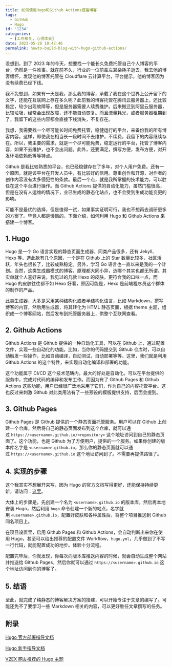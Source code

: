 ```yaml
---
title: 如何使用Hugo和Github Actions搭建博客
tags:
  - GitHub
  - Hugo
id: '1234'
categories:
  - [工作相关, 心得体会]
date: 2023-05-26 10:42:46
permalink: howto-build-blog-with-hugo-github-actions/
---
```


没想到，到了 2023 年的今天，想要找一个能长久免费托管自己个人博客的平台，仍然是一件难事。就在前不久，行业的一位前辈左耳朵耗子逝去，我去他的博客缅怀，发现他的博客托管在 Cloudflare 云计算平台，平台提示，他的博客因为没有续费已经下线。

我不免想到，如果有一天是我，那么我的博客，承载了我在这个世界上公开留下的文字，还能在互联网上存在多久呢？此前我的博客托管在腾讯云服务器上，还比较稳定，较少出现故障等，但是服务器需要人续费维护。后来搬迁到阿里云服务器，比较垃圾，经常会出现故障，还不能自动恢复。而且流量耗光，或者服务器租期到了，我留下的这些内容都会直接下线消失，不复存在。

我想，我需要找一个尽可能长时间免费托管，稳健运行的平台，来备份我的所有博客内容。这样，即使我在相当长一段时间不去维护，不续费，我留下的内容继续存在。所以，我主要的需求，就是一个尽可能免费，稳定运行的平台，托管了博客内容，如果不去维护，也不会出问题。此外，还要满足，撰写方便，发布方便，对开发环境依赖低等等特点。

<!--more-->

Github 是我比较熟悉的平台，也已经稳健存在了多年，对个人用户免费。还有一个原因，就是该平台在开发人员中，有比较好的信用。尊重创作和开源，对作者的创作内容没有太多侵犯性的条款。最后一个点，就是我所掌握的技术能力，可以胜任在这个平台进行操作。而 Github Actions 提供的自动化能力，虽然门槛很高，但是在没有人运维的情况下，业已生成的静态化站点，也不会受到生成功能变更的影响。

可能不是最优的选择，但是值得一试，如果事实证明可行，我也不想再去调研更多的方案了。毕竟人都是懒惰的。下面介绍，如何利用 Hugo 和 Github Actions 来搭建一个博客。

## 1. Hugo[](http://localhost:1313/post/howto-host-a-static-blog-site-with-hugo-and-github-actions/#1-hugo)

Hugo 是一个 Go 语言实现的静态页面生成器，同类产品很多，还有 Jekyll、Hexo 等。选此款有几个原因，一个是在 Github 上的 Star 数量比较多，社区活跃，年头也很长了，比较成熟稳定。另外，学习 Go 语言也一直以来是我的一个计划。当然，这类生成器模式的博客，原理都大同小异，选哪个其实也都无所谓。其实单就个人喜好来说，我见过的几款 Hexo 的皮肤，更符合我的口味一点，而 Hugo 的皮肤往往都不如 Hexo 好看，原因可能是，Hexo 是前端程序员这个群体的制作的产品。

此类生成器，大多是采用某种结构化或者半结构化语言，比如 Markdown，撰写博客的内容，然后用生成器，将其转化为 HTML 静态页面，根据 theme 主题，组织成一个博客网站，然后发布到托管服务器上，供整个互联网查看。

## 2. Github Actions[](http://localhost:1313/post/howto-host-a-static-blog-site-with-hugo-and-github-actions/#2-github-actions)

Github Actions 是 Github 提供的一种自动化工具，可以在 Github 上，通过配置文件，实现一些自动化的功能。比如，当你的代码提交到 Github 仓库时，可以自动触发一些操作，比如自动编译，自动测试，自动部署等等。这里，我们就是利用 Github Actions 的这个特性，来实现自动化编译和部署的功能。

这个功能属于 CI/CD 这个技术范畴内。最大的好处是自动化。可以在平台提供的服务中，完成对代码的编译和发布工作。而因为有了 Github Pages 和 Github Actions 这些功能，用户已经很广泛地采用了它们，作为自己的内容托管平台。这也反过来刺激 Github 对此类用法有了一些预设的模版提供支持，后面会提到。

## 3. Github Pages[](http://localhost:1313/post/howto-host-a-static-blog-site-with-hugo-and-github-actions/#3-github-pages)

Github Pages 是 Github 提供的一个静态页面托管服务。用户可以在 Github 上创建一个仓库，然后将自己的静态页面发布到这个仓库，就可以通过 `https://<username>.github.io/<repository>` 这个地址访问到自己的静态页面了。这个功能，也是 Github 为了方便用户，提供的一个服务。如果你创建的版本库名字是 `<username>.github.io`，那么你的静态页面就可以通过 `https://<username>.github.io` 这个地址访问到了。不需要再提供路径了。

## 4. 实现的步骤[](http://localhost:1313/post/howto-host-a-static-blog-site-with-hugo-and-github-actions/#4-%E5%AE%9E%E7%8E%B0%E7%9A%84%E6%AD%A5%E9%AA%A4)

这个我其实不想展开来写，因为 Hugo 的官方文档写得更好，还能保持持续更新，请访问：[这里](https://gohugo.io/hosting-and-deployment/hosting-on-github/)。

大体上的步骤是，先创建一个名为 `<username>.github.io` 的版本库，然后再本地安装 Hugo，然后利用 `hugo` 命令创建一个新的站点，名字就用 `<username>.github.io`，配置好皮肤和各种属性后，将整个项目推送到 Github 同名项目上。

在项目设置里，启用 Github Pages 和 Github Actions，会自动判断出来你在使用 Hugo，甚至可以给出推荐的配置文件 Workflow，`hugo.yml`，几乎做到了不写一行代码，就能配置成功的地步。体验十分流程。

配置完毕后，你就发现，你每次向版本库推送内容的时候，就会自动生成整个网站并推送给 Github Pages，然后你就可以通过 `https://<username>.github.io` 这个地址访问到你的博客了。

## 5. 结语[](http://localhost:1313/post/howto-host-a-static-blog-site-with-hugo-and-github-actions/#5-%E7%BB%93%E8%AF%AD)

至此，就完成了纯静态的博客解决方案的搭建，可以开始专注于文章的编写了。可能还免不了要学习一些 Markdown 相关的内容，可以更好胜任文章撰写的任务。

## 附录

[Hugo 官方部署指导文档](https://gohugo.io/hosting-and-deployment/hosting-on-github/)

[Hugo 新手指导文档](https://gohugo.io/getting-started/quick-start/)

[V2EX 网友推荐的 Hugo 主题](https://www.v2ex.com/t/828677)
